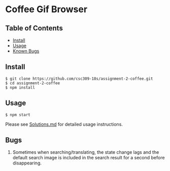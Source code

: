 # Coffee Gif Browser

## Table of Contents
- [Install](#install)
- [Usage](#usage)
- [Known Bugs](#bugs)

## Install

```
$ git clone https://github.com/csc309-18s/assignment-2-coffee.git
$ cd assignment-2-coffee
$ npm install
```

## Usage

```
$ npm start
```

Please see [Solutions.md](/Solutions.md) for detailed usage instructions.


## Bugs

1. Sometimes when searching/translating, the state change lags and the default search image
is included in the search result for a second before disappearing.

